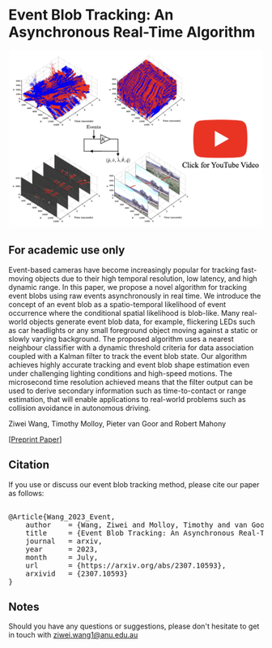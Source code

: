 # Event Blob Tracking: An Asynchronous Real-Time Algorithm

<p align="center">
  <a href="https://www.youtube.com/watch?v=1W2DC7BI-uc">
    <img src="figures/video_thumbnail.png" alt="Event Blob Tracking: An Asynchronous Real-Time Algorithm" width="500"/>
  </a>
</p>



## For academic use only
Event-based cameras have become increasingly popular for tracking fast-moving objects due to their high temporal resolution, low latency, and high dynamic range. In this paper, we propose a novel algorithm for tracking event blobs using raw events asynchronously in real time. We introduce the concept of an event blob as a spatio-temporal likelihood of event occurrence where the conditional spatial likelihood is blob-like. Many real-world objects generate event blob data, for example, flickering LEDs such as car headlights or any small foreground object moving against a static or slowly varying background. The proposed algorithm uses a nearest neighbour classifier with a dynamic threshold criteria for data association coupled with a Kalman filter to track the event blob state. Our algorithm achieves highly accurate tracking and event blob shape estimation even under challenging lighting conditions and high-speed motions. The microsecond time resolution achieved means that the filter output can be used to derive secondary information such as time-to-contact or range estimation, that will enable applications to real-world problems such as collision avoidance in autonomous driving.


Ziwei Wang, Timothy Molloy, Pieter van Goor and Robert Mahony

[[Preprint Paper](https://arxiv.org/abs/2307.10593)]

## Citation
If you use or discuss our event blob tracking method, please cite our paper as follows:

<pre>

@Article{Wang_2023_Event,
    author    = {Wang, Ziwei and Molloy, Timothy and van Goor, Pieter and Mahony, Robert},
    title     = {Event Blob Tracking: An Asynchronous Real-Time Algorithm},
    journal   = arxiv,
    year      = 2023,
    month     = July,
    url       = {https://arxiv.org/abs/2307.10593},
    arxivid   = {2307.10593}
}
</pre>

## Notes
Should you have any questions or suggestions, please don't hesitate to get in touch with ziwei.wang1@anu.edu.au

